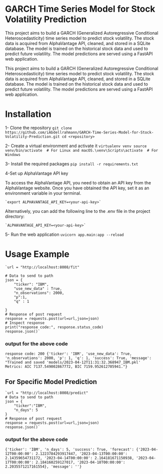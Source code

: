 
# GARCH Time Series Model for Stock Volatility Prediction

This project aims to build a GARCH (Generalized Autoregressive Conditional Heteroscedasticity) time series model to predict stock volatility. The stock data is acquired from AlphaVantage API, cleaned, and stored in a SQLite database. The model is trained on the historical stock data and used to predict future volatility. The model predictions are served using a FastAPI web application.

This project aims to build a GARCH (Generalized Autoregressive Conditional Heteroscedasticity) time series model to predict stock volatility. The stock data is acquired from AlphaVantage API, cleaned, and stored in a SQLite database. The model is trained on the historical stock data and used to predict future volatility. The model predictions are served using a FastAPI web application.

# Installation
1- Clone the repository
    `git clone https://github.com/iAbdellrahmann/GARCH-Time-Series-Model-for-Stock-Volatility-Prediction.git
    cd <repository>`

2- Create a virtual environment and activate it
    `virtualenv venv
    source venv/bin/activate  # For Linux and macOS.\venv\Scripts\activate  # For Windows`

3- Install the required packages
    `pip install -r requirements.txt`

4-Set up AlphaVantage API key

To access the AlphaVantage API, you need to obtain an API key from the AlphaVantage website. Once you have obtained the API key, set it as an environment variable in your terminal.

    `export ALPHAVANTAGE_API_KEY=<your-api-key>`
Alternatively, you can add the following line to the .env file in the project directory:

    `ALPHAVANTAGE_API_KEY=<your-api-key>`

5- Run the web application
    `uvicorn app.main:app --reload`

# Usage Example
    `url = "http://localhost:8008/fit"

    # Data to send to path
    json = {
        "ticker": "IBM",
        "use_new_data" : True,
        "n_observations": 2000,
        "p":1,
        "q" : 1
        
    }
    # Response of post request
    response = requests.post(url=url,json=json)
    # Inspect response
    print("response code:", response.status_code)
    response.json()`
### output for the above code
`response code: 200
{'ticker': 'IBM',
 'use_new_data': True,
 'n_observations': 2000,
 'p': 1,
 'q': 1,
 'success': True,
 'message': "Trained and saved 'models/2023-04-12T11:31:32.368947_IBM.pkl' Metrics: AIC 7137.549002867772, BIC 7159.952612705941."}
`

## For Specific Model Prediction

    `url = "http://localhost:8008/predict"
    # Data to send to path
    json = {
        "ticker":"IBM",
        "n_days": 5
    }
    # Response of post request
    response = requests.post(url=url,json=json)
    response.json()`

### output for the above code
`{'ticker': 'IBM',
 'n_days': 5,
 'success': True,
 'forecast': {'2023-04-12T00:00:00': 2.1223784293917447,
  '2023-04-13T00:00:00': 2.14359654731172,
  '2023-04-14T00:00:00': 2.164181671150938,
  '2023-04-17T00:00:00': 2.184160259127017,
  '2023-04-18T00:00:00': 2.2035571217161554},
 'message': ''}`
